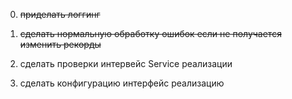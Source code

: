 0. ~~приделать логгинг~~
1. ~~сделать нормальную обработку ошибок если не получается изменить рекорды~~
2. сделать проверки
        интервейс Service
            реализации
        
3. сделать конфигурацию
    интерфейс
    реализацию